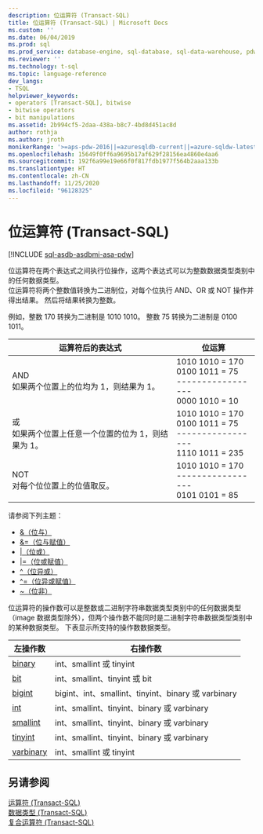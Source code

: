 ```yaml
---
description: 位运算符 (Transact-SQL)
title: 位运算符 (Transact-SQL) | Microsoft Docs
ms.custom: ''
ms.date: 06/04/2019
ms.prod: sql
ms.prod_service: database-engine, sql-database, sql-data-warehouse, pdw
ms.reviewer: ''
ms.technology: t-sql
ms.topic: language-reference
dev_langs:
- TSQL
helpviewer_keywords:
- operators [Transact-SQL], bitwise
- bitwise operators
- bit manipulations
ms.assetid: 2b994cf5-2daa-438a-b8c7-4bd8d451ac8d
author: rothja
ms.author: jroth
monikerRange: '>=aps-pdw-2016||=azuresqldb-current||=azure-sqldw-latest||>=sql-server-2016||=sqlallproducts-allversions||>=sql-server-linux-2017||=azuresqldb-mi-current'
ms.openlocfilehash: 15649f0ff6a9695b17af629f28156ea4860e4aa6
ms.sourcegitcommit: 192f6a99e19e66f0f817fdb1977f564b2aaa133b
ms.translationtype: HT
ms.contentlocale: zh-CN
ms.lasthandoff: 11/25/2020
ms.locfileid: "96128325"
---
```

# <a name="bitwise-operators-transact-sql"></a>位运算符 (Transact-SQL)
[!INCLUDE [sql-asdb-asdbmi-asa-pdw](../../includes/applies-to-version/sql-asdb-asdbmi-asa-pdw.md)]

  位运算符在两个表达式之间执行位操作，这两个表达式可以为整数数据类型类别中的任何数据类型。  
  位运算符将两个整数值转换为二进制位，对每个位执行 AND、OR 或 NOT 操作并得出结果。 然后将结果转换为整数。  
  
  例如，整数 170 转换为二进制是 1010 1010。
整数 75 转换为二进制是 0100 1011。

|运算符后的表达式|位运算|
|---- |---- |
|AND <br> 如果两个位置上的位均为 1，则结果为 1。 |1010 1010 = 170 <br>0100 1011 =  75 <br>-----------------  <br> 0000 1010 =  10 |
|或 <br> 如果两个位置上任意一个位置的位为 1，则结果为 1。 |1010 1010 = 170 <br>0100 1011 =  75 <br>-----------------  <br> 1110 1011 = 235|
|NOT  <br> 对每个位位置上的位值取反。 |1010 1010 = 170 <br>----------------- <br>  0101 0101 =   85 |
  
请参阅下列主题：   
* [&（位与）](../../t-sql/language-elements/bitwise-and-transact-sql.md)  
* [&=（位与赋值）](../../t-sql/language-elements/bitwise-and-equals-transact-sql.md)   
* [&#124;（位或）](../../t-sql/language-elements/bitwise-or-transact-sql.md)  
* [&#124;=（位或赋值）](../../t-sql/language-elements/bitwise-or-equals-transact-sql.md)   
* [^（位异或）](../../t-sql/language-elements/bitwise-exclusive-or-transact-sql.md)  
* [^=（位异或赋值）](../../t-sql/language-elements/bitwise-exclusive-or-equals-transact-sql.md)  
* [~（位非）](../../t-sql/language-elements/bitwise-not-transact-sql.md)  
  
 位运算符的操作数可以是整数或二进制字符串数据类型类别中的任何数据类型（image 数据类型除外），但两个操作数不能同时是二进制字符串数据类型类别中的某种数据类型。 下表显示所支持的操作数数据类型。  
  
|左操作数|右操作数|  
|------------------|-------------------|  
|[binary](../../t-sql/data-types/binary-and-varbinary-transact-sql.md)|int、smallint 或 tinyint  |  
|[bit](../../t-sql/data-types/bit-transact-sql.md)|int、smallint、tinyint 或 bit|  
|[bigint](../../t-sql/data-types/int-bigint-smallint-and-tinyint-transact-sql.md)|bigint、int、smallint、tinyint、binary 或 varbinary|  
|[int](../../t-sql/data-types/int-bigint-smallint-and-tinyint-transact-sql.md)|int、smallint、tinyint、binary 或 varbinary|  
|[smallint](../../t-sql/data-types/int-bigint-smallint-and-tinyint-transact-sql.md)|int、smallint、tinyint、binary 或 varbinary|  
|[tinyint](../../t-sql/data-types/int-bigint-smallint-and-tinyint-transact-sql.md)|int、smallint、tinyint、binary 或 varbinary|  
|[varbinary](../../t-sql/data-types/binary-and-varbinary-transact-sql.md)|int、smallint 或 tinyint  |  
  
## <a name="see-also"></a>另请参阅  
 [运算符 (Transact-SQL)](../../t-sql/language-elements/operators-transact-sql.md)   
 [数据类型 (Transact-SQL)](../../t-sql/data-types/data-types-transact-sql.md)   
 [复合运算符 (Transact-SQL)](../../t-sql/language-elements/compound-operators-transact-sql.md)

